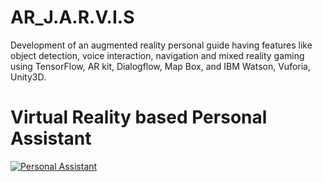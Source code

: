 # AR_J.A.R.V.I.S
Development of an augmented reality personal guide having features like object detection, voice interaction, navigation and mixed reality gaming using TensorFlow, AR kit, Dialogflow, Map Box, and IBM Watson, Vuforia, Unity3D. 

# Virtual Reality based Personal Assistant
[![Personal Assistant](http://img.youtube.com/vi/qVP6GdCKS4A/0.jpg)](https://www.youtube.com/watch?v=qVP6GdCKS4A)
